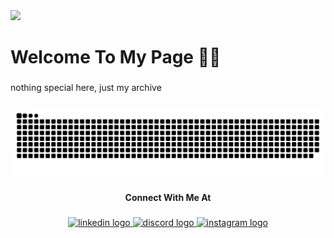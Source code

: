 <div align="left">
  <img src="https://profile-counter.glitch.me/newbieganas/count.svg?"  />
</div>

###

<h1 align="left">Welcome To My Page 👋🏾</h1>

###

<p align="left">nothing special here, just my archive</p>

###

<img src="https://raw.githubusercontent.com/newbieganas/newbieganas/output/snake.svg" alt="Snake animation" />

###

<h4 align="center">Connect With Me At</h4>

###

<div align="center">
  <a href="https://www.linkedin.com/in/raja-ubaid-fawwaz" target="_blank">
    <img src="https://raw.githubusercontent.com/maurodesouza/profile-readme-generator/master/src/assets/icons/social/linkedin/default.svg" width="42" height="30" alt="linkedin logo"  />
  </a>
  <a href="https://discordapp.com/users/544025686759702528" target="_blank">
    <img src="https://raw.githubusercontent.com/maurodesouza/profile-readme-generator/master/src/assets/icons/social/discord/default.svg" width="42" height="30" alt="discord logo"  />
  </a>
  <a href="https://www.instagram.com/er.a.je.a" target="_blank">
    <img src="https://raw.githubusercontent.com/maurodesouza/profile-readme-generator/master/src/assets/icons/social/instagram/default.svg" width="42" height="30" alt="instagram logo"  />
  </a>
</div>
